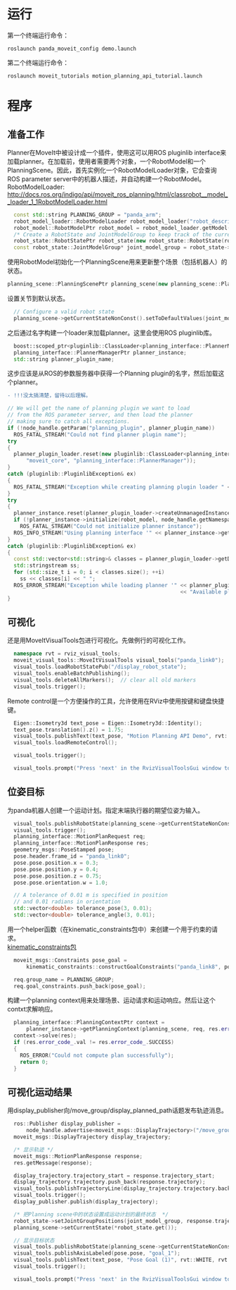 # 运行
第一个终端运行命令：
```
roslaunch panda_moveit_config demo.launch
```
第二个终端运行命令：
```
roslaunch moveit_tutorials motion_planning_api_tutorial.launch
```
# 程序
## 准备工作
Planner在MoveIt中被设计成一个插件，使用这可以用ROS pluginlib interface来加载planner。在加载前，使用者需要两个对象，一个RobotModel和一个PlanningScene。因此，首先实例化一个RobotModelLoader对象，它会查询ROS parameter server中的机器人描述，并自动构建一个RobotModel。  
RobotModelLoader:   http://docs.ros.org/indigo/api/moveit_ros_planning/html/classrobot__model__loader_1_1RobotModelLoader.html
```cpp
  const std::string PLANNING_GROUP = "panda_arm";
  robot_model_loader::RobotModelLoader robot_model_loader("robot_description");
  robot_model::RobotModelPtr robot_model = robot_model_loader.getModel();
  /* Create a RobotState and JointModelGroup to keep track of the current robot pose and planning group*/
  robot_state::RobotStatePtr robot_state(new robot_state::RobotState(robot_model));
  const robot_state::JointModelGroup* joint_model_group = robot_state->getJointModelGroup(PLANNING_GROUP);
  ```
使用RobotModel初始化一个PlanningScene用来更新整个场景（包括机器人）的状态。
  ```cpp
  planning_scene::PlanningScenePtr planning_scene(new planning_scene::PlanningScene(robot_model));
```
设置关节到默认状态。
```cpp
  // Configure a valid robot state
  planning_scene->getCurrentStateNonConst().setToDefaultValues(joint_model_group, "ready");
```
之后通过名字构建一个loader来加载planner。这里会使用ROS pluginlib库。
```cpp
  boost::scoped_ptr<pluginlib::ClassLoader<planning_interface::PlannerManager>> planner_plugin_loader;
  planning_interface::PlannerManagerPtr planner_instance;
  std::string planner_plugin_name;
  ```
这步应该是从ROS的参数服务器中获得一个Planning plugin的名字，然后加载这个planner。  
```diff
- !!!没太搞清楚，留待以后理解。
```
  ```cpp
  // We will get the name of planning plugin we want to load
  // from the ROS parameter server, and then load the planner
  // making sure to catch all exceptions.
  if (!node_handle.getParam("planning_plugin", planner_plugin_name))
    ROS_FATAL_STREAM("Could not find planner plugin name");
  try
  {
    planner_plugin_loader.reset(new pluginlib::ClassLoader<planning_interface::PlannerManager>(
        "moveit_core", "planning_interface::PlannerManager"));
  }
  catch (pluginlib::PluginlibException& ex)
  {
    ROS_FATAL_STREAM("Exception while creating planning plugin loader " << ex.what());
  }
  try
  {
    planner_instance.reset(planner_plugin_loader->createUnmanagedInstance(planner_plugin_name));
    if (!planner_instance->initialize(robot_model, node_handle.getNamespace()))
      ROS_FATAL_STREAM("Could not initialize planner instance");
    ROS_INFO_STREAM("Using planning interface '" << planner_instance->getDescription() << "'");
  }
  catch (pluginlib::PluginlibException& ex)
  {
    const std::vector<std::string>& classes = planner_plugin_loader->getDeclaredClasses();
    std::stringstream ss;
    for (std::size_t i = 0; i < classes.size(); ++i)
      ss << classes[i] << " ";
    ROS_ERROR_STREAM("Exception while loading planner '" << planner_plugin_name << "': " << ex.what() << std::endl
                                                         << "Available plugins: " << ss.str());
  }
```
## 可视化
还是用MoveItVisualTools包进行可视化。先做例行的可视化工作。
```cpp
  namespace rvt = rviz_visual_tools;
  moveit_visual_tools::MoveItVisualTools visual_tools("panda_link0");
  visual_tools.loadRobotStatePub("/display_robot_state");
  visual_tools.enableBatchPublishing();
  visual_tools.deleteAllMarkers();  // clear all old markers
  visual_tools.trigger();
```
Remote control是一个方便操作的工具，允许使用在RViz中使用按键和键盘快捷键。
```cpp
  Eigen::Isometry3d text_pose = Eigen::Isometry3d::Identity();
  text_pose.translation().z() = 1.75;
  visual_tools.publishText(text_pose, "Motion Planning API Demo", rvt::WHITE, rvt::XLARGE);
  visual_tools.loadRemoteControl();

  visual_tools.trigger();

  visual_tools.prompt("Press 'next' in the RvizVisualToolsGui window to start the demo");
```
## 位姿目标
为panda机器人创建一个运动计划。指定末端执行器的期望位姿为输入。
```cpp
  visual_tools.publishRobotState(planning_scene->getCurrentStateNonConst(), rviz_visual_tools::GREEN);
  visual_tools.trigger();
  planning_interface::MotionPlanRequest req;
  planning_interface::MotionPlanResponse res;
  geometry_msgs::PoseStamped pose;
  pose.header.frame_id = "panda_link0";
  pose.pose.position.x = 0.3;
  pose.pose.position.y = 0.4;
  pose.pose.position.z = 0.75;
  pose.pose.orientation.w = 1.0;

  // A tolerance of 0.01 m is specified in position
  // and 0.01 radians in orientation
  std::vector<double> tolerance_pose(3, 0.01);
  std::vector<double> tolerance_angle(3, 0.01);
```
用一个helper函数（在kinematic_constraints包中）来创建一个用于约束的请求。  
[kinematic_constraints包](http://docs.ros.org/indigo/api/moveit_core/html/namespacekinematic__constraints.html#a88becba14be9ced36fefc7980271e132)
```cpp
  moveit_msgs::Constraints pose_goal =
      kinematic_constraints::constructGoalConstraints("panda_link8", pose, tolerance_pose, tolerance_angle);

  req.group_name = PLANNING_GROUP;
  req.goal_constraints.push_back(pose_goal);
```
构建一个planning context用来处理场景、运动请求和运动响应。然后让这个contxt求解响应。
```cpp
  planning_interface::PlanningContextPtr context =
      planner_instance->getPlanningContext(planning_scene, req, res.error_code_);
  context->solve(res);
  if (res.error_code_.val != res.error_code_.SUCCESS)
  {
    ROS_ERROR("Could not compute plan successfully");
    return 0;
  }
```
## 可视化运动结果
用display_publisher向/move_group/display_planned_path话题发布轨迹消息。
```cpp
  ros::Publisher display_publisher =
      node_handle.advertise<moveit_msgs::DisplayTrajectory>("/move_group/display_planned_path", 1, true);
  moveit_msgs::DisplayTrajectory display_trajectory;

  /* 显示轨迹 */
  moveit_msgs::MotionPlanResponse response;
  res.getMessage(response);

  display_trajectory.trajectory_start = response.trajectory_start;
  display_trajectory.trajectory.push_back(response.trajectory);
  visual_tools.publishTrajectoryLine(display_trajectory.trajectory.back(), joint_model_group);
  visual_tools.trigger();
  display_publisher.publish(display_trajectory);

  /* 把Planning scene中的状态设置成运动计划的最终状态  */
  robot_state->setJointGroupPositions(joint_model_group, response.trajectory.joint_trajectory.points.back().positions);
  planning_scene->setCurrentState(*robot_state.get());

  // 显示目标状态
  visual_tools.publishRobotState(planning_scene->getCurrentStateNonConst(), rviz_visual_tools::GREEN);
  visual_tools.publishAxisLabeled(pose.pose, "goal_1");
  visual_tools.publishText(text_pose, "Pose Goal (1)", rvt::WHITE, rvt::XLARGE);
  visual_tools.trigger();

  visual_tools.prompt("Press 'next' in the RvizVisualToolsGui window to continue the demo");
```
